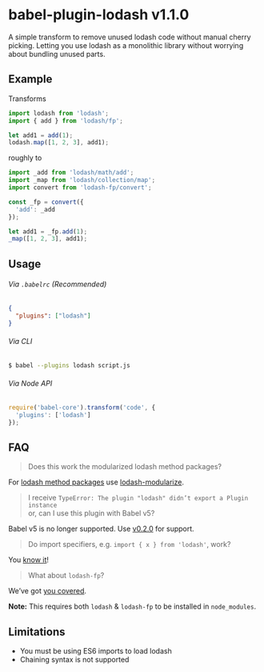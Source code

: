 # babel-plugin-lodash v1.1.0

A simple transform to remove unused lodash code without manual cherry picking. Letting you use lodash as a monolithic library without worrying about bundling unused parts.

## Example

Transforms

```js
import lodash from 'lodash';
import { add } from 'lodash/fp';

let add1 = add(1);
lodash.map([1, 2, 3], add1);
```

roughly to

```js
import _add from 'lodash/math/add';
import _map from 'lodash/collection/map';
import convert from 'lodash-fp/convert';

const _fp = convert({
  'add': _add
});

let add1 = _fp.add(1);
_map([1, 2, 3], add1);
```

## Usage

###### Via `.babelrc` (Recommended)

```json
{
  "plugins": ["lodash"]
}
```

###### Via CLI

```sh
$ babel --plugins lodash script.js
```

###### Via Node API

```js
require('babel-core').transform('code', {
  'plugins': ['lodash']
});
```

## FAQ

> Does this work the modularized lodash method packages?

For [lodash method packages](https://www.npmjs.com/browse/keyword/lodash-modularized) use [lodash-modularize](https://github.com/megawac/lodash-modularize).

> I receive `TypeError: The plugin "lodash" didn’t export a Plugin instance`<br>
> or, can I use this plugin with Babel v5?

Babel v5 is no longer supported. Use [v0.2.0](https://github.com/lodash/babel-plugin-lodash/tree/0.2.0) for support.

> Do import specifiers, e.g. `import { x } from 'lodash'`, work?

You [know it](https://github.com/lodash/babel-plugin-lodash/blob/master/test/fixtures/multi-specifier/actual.js)!

> What about `lodash-fp`?

We’ve got [you covered](https://github.com/lodash/babel-plugin-lodash/blob/master/test/fixtures/lodash-fp-specifiers/actual.js).

**Note:** This requires both `lodash` & `lodash-fp` to be installed in `node_modules`.

## Limitations

* You must be using ES6 imports to load lodash
* Chaining syntax is not supported
